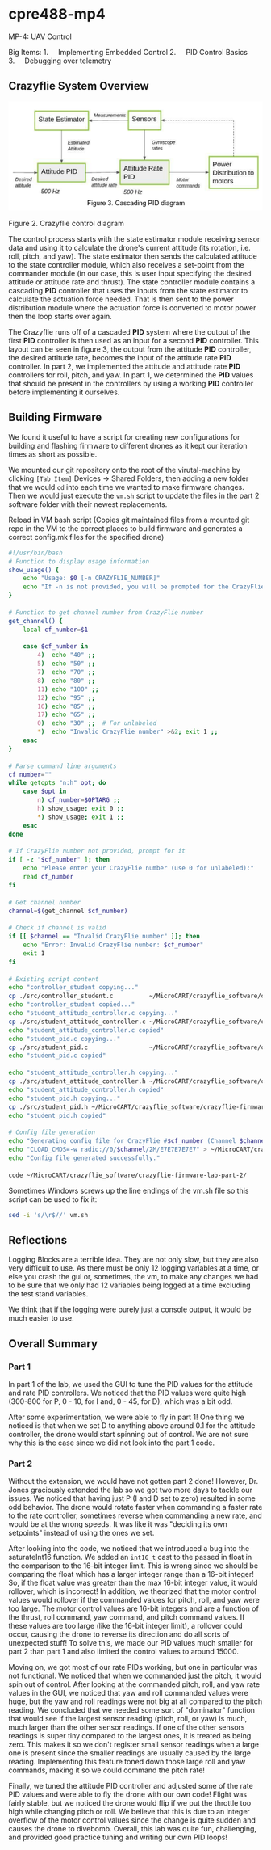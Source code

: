 # cpre488-mp4

MP-4: UAV Control

Big Items:
1.     Implementing Embedded Control
2.     PID Control Basics 
3.     Debugging over telemetry

## Crazyflie System Overview

![Cascading-PID-Diagram.png](assets/Cascading-PID-Diagram.png)

Figure 2. Crazyflie control diagram

The control process starts with the state estimator module receiving sensor data and using it to calculate the drone's current attitude (its rotation, i.e. roll, pitch, and yaw). The state estimator then sends the calculated attitude to the state controller module, which also receives a set-point from the commander module (in our case, this is user input specifying the desired attitude or attitude rate and thrust). The state controller module contains a cascading **PID** controller that uses the inputs from the state estimator to calculate the actuation force needed. That is then sent to the power distribution module where the actuation force is converted to motor power then the loop starts over again.

The Crazyflie runs off of a cascaded **PID** system where the output of the first **PID** controller is then used as an input for a second **PID** controller. This layout can be seen in figure 3, the output from the attitude **PID** controller, the desired attitude rate, becomes the input of the attitude rate **PID** controller. In part 2, we  implemented the attitude and attitude rate **PID** controllers for roll, pitch, and yaw. In part 1, we determined the **PID** values that should be present in the controllers by using a working **PID** controller before implementing it ourselves.

## Building Firmware

We found it useful to have a script for creating new configurations for building and flashing firmware to different drones as it kept our iteration times as short as possible.

We mounted our git repository onto the root of the virutal-machine by clicking `[Tab Item]` Devices -> Shared Folders, then adding a new folder that we would `cd` into each time we wanted to make firmware changes. Then we would just execute the `vm.sh` script to update the files in the part 2 software folder with their newest replacements. 

Reload in VM bash script (Copies git maintained files from a mounted git repo in the VM to the correct places to build firmware and generates a correct config.mk files for the specified drone)

```bash
#!/usr/bin/bash
# Function to display usage information
show_usage() {
    echo "Usage: $0 [-n CRAZYFLIE_NUMBER]"
    echo "If -n is not provided, you will be prompted for the CrazyFlie number."
}

# Function to get channel number from CrazyFlie number
get_channel() {
    local cf_number=$1
    
    case $cf_number in
        4)  echo "40" ;;
        5)  echo "50" ;;
        7)  echo "70" ;;
        8)  echo "80" ;;
        11) echo "100" ;;
        12) echo "95" ;;
        16) echo "85" ;;
        17) echo "65" ;;
        0)  echo "30" ;;  # For unlabeled
        *)  echo "Invalid CrazyFlie number" >&2; exit 1 ;;
    esac
}

# Parse command line arguments
cf_number=""
while getopts "n:h" opt; do
    case $opt in
        n) cf_number=$OPTARG ;;
        h) show_usage; exit 0 ;;
        *) show_usage; exit 1 ;;
    esac
done

# If CrazyFlie number not provided, prompt for it
if [ -z "$cf_number" ]; then
    echo "Please enter your CrazyFlie number (use 0 for unlabeled):"
    read cf_number
fi

# Get channel number
channel=$(get_channel $cf_number)

# Check if channel is valid
if [[ $channel == "Invalid CrazyFlie number" ]]; then
    echo "Error: Invalid CrazyFlie number: $cf_number"
    exit 1
fi

# Existing script content
echo "controller_student copying..."
cp ./src/controller_student.c          ~/MicroCART/crazyflie_software/crazyflie-firmware-lab-part-2/src/modules/src/controller_student.c
echo "controller_student copied..."
echo "student_attitude_controller.c copying..."
cp ./src/student_attitude_controller.c ~/MicroCART/crazyflie_software/crazyflie-firmware-lab-part-2/src/modules/src/student_attitude_controller.c
echo "student_attitude_controller.c copied"
echo "student_pid.c copying..."
cp ./src/student_pid.c                 ~/MicroCART/crazyflie_software/crazyflie-firmware-lab-part-2/src/modules/src/student_pid.c
echo "student_pid.c copied"

echo "student_attitude_controller.h copying..."
cp ./src/student_attitude_controller.h ~/MicroCART/crazyflie_software/crazyflie-firmware-lab-part-2/src/modules/interface/student_attitude_controller.h
echo "student_attitude_controller.h copied"
echo "student_pid.h copying..."
cp ./src/student_pid.h ~/MicroCART/crazyflie_software/crazyflie-firmware-lab-part-2/src/modules/interface/student_pid.h
echo "student_pid.h copied"

# Config file generation
echo "Generating config file for CrazyFlie #$cf_number (Channel $channel)..."
echo "CLOAD_CMDS=-w radio://0/$channel/2M/E7E7E7E7E7" > ~/MicroCART/crazyflie_software/crazyflie-firmware-lab-part-2/tools/make/config.mk
echo "Config file generated successfully."

code ~/MicroCART/crazyflie_software/crazyflie-firmware-lab-part-2/
```

Sometimes Windows screws up the line endings of the vm.sh file so this script can be used to fix it:

```bash
sed -i 's/\r$//' vm.sh
```

## Reflections

Logging Blocks are a terrible idea. They are not only slow, but they are also very difficult to use. As there must be only 12 logging variables at a time, or else you crash the gui or, sometimes, the vm, to make any changes we had to be sure that we only had 12 variables being logged at a time excluding the test stand variables.

We think that if the logging were purely just a console output, it would be much easier to use. 


## Overall Summary
### Part 1
In part 1 of the lab, we used the GUI to tune the PID values for the attitude and rate PID controllers. We noticed that the PID values were quite high (300-800 for P, 0 - 10, for I and, 0 - 45, for D), which was a bit odd.

After some experimentation, we were able to fly in part 1! One thing we noticed is that when we set D to anything above around 0.1 for the attitude controller, the drone would start spinning out of control. We are not sure why this is the case since we did not look into the part 1 code.


### Part 2
Without the extension, we would have not gotten part 2 done! However, Dr. Jones graciously extended the lab so we got two more days to tackle our issues. We noticed that having just P (I and D set to zero) resulted in some odd behavior. The drone would rotate faster when commanding a faster rate to the rate controller, sometimes reverse when commanding a new rate, and would be at the wrong speeds. It was like it was "deciding its own setpoints" instead of using the ones we set.

After looking into the code, we noticed that we introduced a bug into the saturateInt16 function. We added an `int16_t` cast to the passed in float in the comparison to the 16-bit integer limit. This is wrong since we should be comparing the float which has a larger integer range than a 16-bit integer! So, if the float value was greater than the max 16-bit integer value, it would rollover, which is incorrect! In addition, we theorized that the motor control values would rollover if the commanded values for pitch, roll, and yaw were too large. The motor control values are 16-bit integers and are a function of the thrust, roll command, yaw command, and pitch command values. If these values are too large (like the 16-bit integer limit), a rollover could occur, causing the drone to reverse its direction and do all sorts of unexpected stuff! To solve this, we made our PID values much smaller for part 2 than part 1 and also limited the control values to around 15000.

Moving on, we got most of our rate PIDs working, but one in particular was not functional. We noticed that when we commanded just the pitch, it would spin out of control. After looking at the commanded pitch, roll, and yaw rate values in the GUI, we noticed that yaw and roll commanded values were huge, but the yaw and roll readings were not big at all compared to the pitch reading. We concluded that we needed some sort of "dominator" function that would see if the largest sensor reading (pitch, roll, or yaw) is much, much larger than the other sensor readings. If one of the other sensors readings is super tiny compared to the largest ones, it is treated as being zero. This makes it so we don't register small sensor readings when a large one is present since the smaller readings are usually caused by the large reading. Implementing this feature toned down those large roll and yaw commands, making it so we could command the pitch rate!

Finally, we tuned the attitude PID controller and adjusted some of the rate PID values and were able to fly the drone with our own code! Flight was fairly stable, but we noticed the drone would flip if we put the throttle too high while changing pitch or roll. We believe that this is due to an integer overflow of the motor control values since the change is quite sudden and causes the drone to divebomb. Overall, this lab was quite fun, challenging, and provided good practice tuning and writing our own PID loops!
